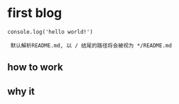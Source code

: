 
# first blog
```
console.log('hello world!')
```
 ```
  默认解析README.md, 以 / 结尾的路径将会被视为 */README.md
 ```
## how to work
## why it
 